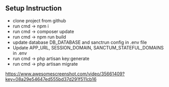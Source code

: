 
## Setup Instruction


- clone project from github
- run cmd -> npm i
- run cmd -> composer update
- run cmd -> npm run build
- update database DB_DATABASE and sanctrun config in .env file
- Update APP_URL, SESSION_DOMAIN, SANCTUM_STATEFUL_DOMAINS in .env
- run cmd -> php artisan key:generate
- run cmd -> php artisan migrate


https://www.awesomescreenshot.com/video/35661409?key=08a29e54647ed555bd37d291f511cb16

